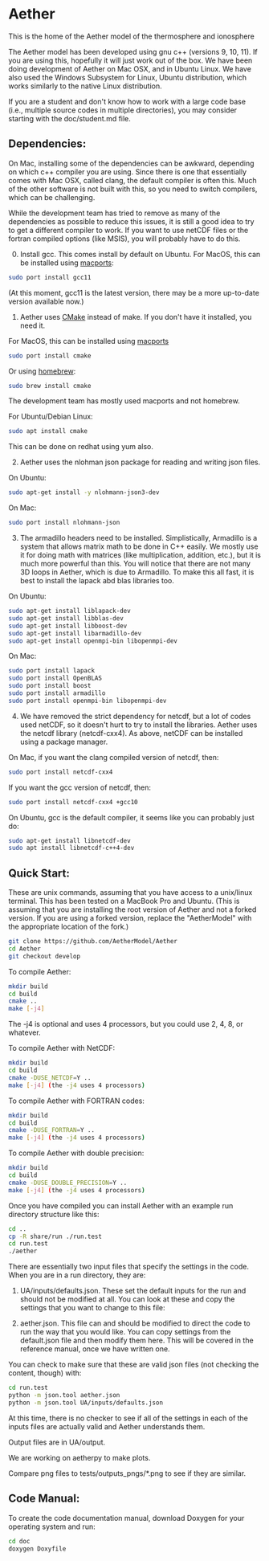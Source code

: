 # Aether
This is the home of the Aether model of the thermosphere and ionosphere


The Aether model has been developed using gnu c++ (versions 9, 10, 11). If
you are using this, hopefully it will just work out of the box. We have 
been doing development of Aether on Mac OSX, and in Ubuntu Linux.  We have 
also used the Windows Subsystem for Linux, Ubuntu distribution, which 
works similarly to the native Linux distribution.

If you are a student and don't know how to work with a large code base
(i.e., multiple source codes in multiple directories), you may consider
starting with the doc/student.md file.

## Dependencies:

On Mac, installing some of the dependencies can be awkward, depending
on which c++ compiler you are using. Since there is one that
essentially comes with Mac OSX, called clang, the default compiler is
often this.  Much of the other software is not built with this, so you
need to switch compilers, which can be challenging.

While the development team has tried to remove as many of the
dependencies as possible to reduce this issues, it is still a good
idea to try to get a different compiler to work.  If you want to
use netCDF files or the fortran compiled options (like MSIS), you
will probably have to do this.

0. Install gcc.  This comes install by default on Ubuntu. For MacOS,
this can be installed using [macports](https://www.macports.org/):
```bash
sudo port install gcc11
```
(At this moment, gcc11 is the latest version, there may be a more up-to-date version available now.)


1. Aether uses [CMake](https://cmake.org/) instead of make. If you don't have it installed, you need it.

For MacOS, this can be installed using
[macports](https://www.macports.org/)
```bash
sudo port install cmake
```

Or using [homebrew](https://formulae.brew.sh/formula/cmake):
```bash
sudo brew install cmake
```
The development team has mostly used macports and not homebrew.

For Ubuntu/Debian Linux:
```bash
sudo apt install cmake
```
This can be done on redhat using yum also.

2. Aether uses the nlohman json package for reading and writing json files.

On Ubuntu:

```bash
sudo apt-get install -y nlohmann-json3-dev
```

On Mac:

```bash
sudo port install nlohmann-json 
```

3. The armadillo headers need to be installed. Simplistically,
Armadillo is a system that allows matrix math to be done in C++
easily. We mostly use it for doing math with matrices (like
multiplication, addition, etc.), but it is much more powerful than
this.  You will notice that there are not many 3D loops in Aether,
which is due to Armadillo.  To make this all fast, it is best to
install the lapack abd blas libraries too.

On Ubuntu:

```bash
sudo apt-get install liblapack-dev
sudo apt-get install libblas-dev
sudo apt-get install libboost-dev
sudo apt-get install libarmadillo-dev
sudo apt-get install openmpi-bin libopenmpi-dev
```

On Mac:

```bash
sudo port install lapack
sudo port install OpenBLAS
sudo port install boost
sudo port install armadillo
sudo port install openmpi-bin libopenmpi-dev
 ```

4. We have removed the strict dependency for netcdf, but a lot of
codes used netCDF, so it doesn't hurt to try to install the libraries.
Aether uses the netcdf library (netcdf-cxx4). As above, netCDF can be
installed using a package manager.

On Mac, if you want the clang compiled version of netcdf, then:
```bash
sudo port install netcdf-cxx4
```

If you want the gcc version of netcdf, then:
```bash
sudo port install netcdf-cxx4 +gcc10
```

On Ubuntu, gcc is the default compiler, it seems like you can probably just do:
```bash
sudo apt-get install libnetcdf-dev
sudo apt install libnetcdf-c++4-dev
```

## Quick Start:

These are unix commands, assuming that you have access to a unix/linux
terminal. This has been tested on a MacBook Pro and Ubuntu. (This is
assuming that you are installing the root version of Aether and not a
forked version.  If you are using a forked version, replace the
"AetherModel" with the appropriate location of the fork.)

```bash
git clone https://github.com/AetherModel/Aether
cd Aether
git checkout develop
```

To compile Aether:
```bash
mkdir build
cd build
cmake ..
make [-j4]
```
The -j4 is optional and uses 4 processors, but you could use 2, 4, 8,
or whatever.
 
To compile Aether with NetCDF:
```bash
mkdir build
cd build
cmake -DUSE_NETCDF=Y ..
make [-j4] (the -j4 uses 4 processors)
```

To compile Aether with FORTRAN codes:
```bash
mkdir build
cd build
cmake -DUSE_FORTRAN=Y ..
make [-j4] (the -j4 uses 4 processors)
```

To compile Aether with double precision:
```bash
mkdir build
cd build
cmake -DUSE_DOUBLE_PRECISION=Y ..
make [-j4] (the -j4 uses 4 processors)
```

Once you have compiled you can install Aether with an example run directory
structure like this:

```bash
cd ..
cp -R share/run ./run.test
cd run.test
./aether
```

There are essentially two input files that specify the settings in the code.
When you are in a run directory, they are:

1. UA/inputs/defaults.json.  These set the default inputs for the run
and should not be modified at all.  You can look at these and copy the
settings that you want to change to this file:

2. aether.json.  This file can and should be modified to direct the
code to run the way that you would like.  You can copy settings from
the default.json file and then modify them here. This will be covered
in the reference manual, once we have written one.

You can check to make sure that these are valid json files (not checking the content, though) with:

```bash
cd run.test
python -m json.tool aether.json
python -m json.tool UA/inputs/defaults.json
```

At this time, there is no checker to see if all of the settings in each of the inputs files are actually valid and Aether understands them. 

Output files are in UA/output.

We are working on aetherpy to make plots.

Compare png files to tests/outputs_pngs/*.png to see if they are similar.

## Code Manual:

To create the code documentation manual, download Doxygen for your operating
system and run:

```bash
cd doc
doxygen Doxyfile
```
